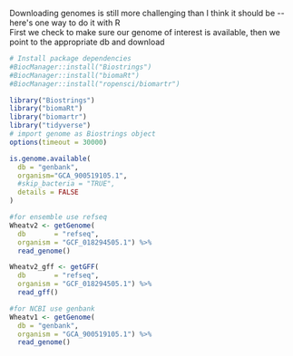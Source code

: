 Downloading genomes is still more challenging than I think it should be -- here's one way to do it with R \
First we check to make sure our genome of interest is available, then we point to the appropriate db and download

`````R
# Install package dependencies
#BiocManager::install("Biostrings")
#BiocManager::install("biomaRt")
#BiocManager::install("ropensci/biomartr")

library("Biostrings")
library("biomaRt")
library("biomartr")
library("tidyverse")
# import genome as Biostrings object
options(timeout = 30000)

is.genome.available(
  db = "genbank",
  organism="GCA_900519105.1",
  #skip_bacteria = "TRUE",
  details = FALSE
)

#for ensemble use refseq
Wheatv2 <- getGenome(
  db       = "refseq",
  organism = "GCF_018294505.1") %>%
  read_genome()

Wheatv2_gff <- getGFF(
  db       = "refseq",
  organism = "GCF_018294505.1") %>%
  read_gff()

#for NCBI use genbank
Wheatv1 <- getGenome(
  db = "genbank",
  organism = "GCA_900519105.1") %>%
  read_genome()
`````
